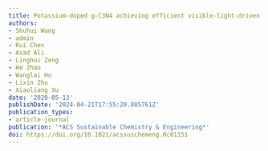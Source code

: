```yaml
---
title: Potassium-doped g-C3N4 achieving efficient visible-light-driven CO2 reduction
authors:
- Shuhui Wang
- admin
- Kui Chen
- Asad Ali
- Linghui Zeng
- He Zhao
- Wanglai Hu
- Lixin Zhu
- Xiaoliang Xu
date: '2020-05-13'
publishDate: '2024-04-21T17:55:20.805761Z'
publication_types:
- article-journal
publication: '*ACS Sustainable Chemistry & Engineering*'
doi: https://doi.org/10.1021/acssuschemeng.0c01151
---
```

